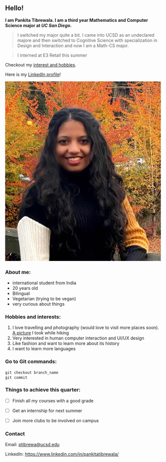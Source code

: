 ## Hello!

**I am Pankita Tibrewala. I am a third year Mathematics and Computer Science major at *UC San Diego*.**
> I switched my major quite a bit. I came into UCSD as an undeclared majore and then switched to Cognitive Science with specialization in Design and Interaction and now I am a Math-CS major. 

> I interned at E3 Retail this summer

Checkout my [interest and hobbies](#hobbies-and-interests).

Here is my [LinkedIn profile](https://www.linkedin.com/in/pankitatibrewala/)!

![Me](me_resize.png)


### About me:
- international student from India
- 20 years old
- Bilingual
- Vegetarian (trying to be vegan)
- very curious about things


### Hobbies and interests:
1. I love travelling and photography (would love to visit more places soon). [A picture](tree.png) I took while hiking
2. Very interested in human computer interaction and UI/UX design
3. Like fashion and want to learn more about its history
4. I want to learn more languages


### Go to Git commands:
```
git checkout branch_name
git commit
```


### Things to achieve this quarter:
- [ ] Finish all my courses with a good grade
- [ ] Get an internship for next summer
- [ ] Join more clubs to be involved on campus


### Contact

Email: ptibrewa@ucsd.edu

LinkedIn: https://www.linkedin.com/in/pankitatibrewala/
